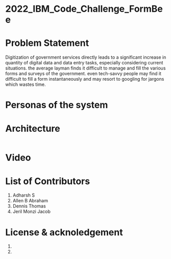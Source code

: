# 2022_IBM_Code_Challenge_FormBee

<h1> Problem Statement</h1>
<p>
    Digitization of government services directly leads to a significant increase in quantity of digital data and data entry tasks, especially considering current situations. the average layman finds it difficult to manage and fill the various forms and surveys of the government. even tech-savvy people may find it difficult to fill a form instantaneously and may resort to googling for jargons which wastes time.
</p>

<h1>Personas of the system</h1>

<h1>Architecture</h1>
<img src=""></img>

<h1>Video</h1>

<h1>List of Contributors</h1>
<ol>
  <li>Adharsh S</li>
  <li>Allen B Abraham</li>
  <li>Dennis Thomas</li>
  <li>Jeril Monzi Jacob</li>
</ol>

<h1>License &amp acknoledgement</h1>
<ol>
  <li></li>
  <li></li>
</ol>
